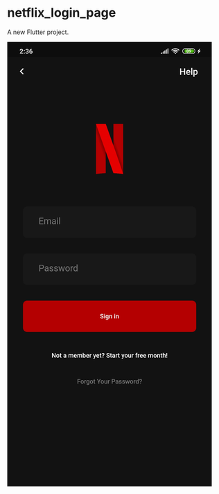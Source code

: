 # netflix_login_page

A new Flutter project.

![](Screenshot_2020-06-23-17-38-29-943_com.example.netflix_login_page.jpg)
